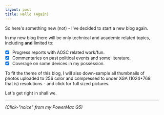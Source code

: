```yaml
---
layout: post
title: Hello (Again)
---
```


So here's something new (not) - I've decided to start a new blog again.

In my new blog there will be only technical and academic related topics,
including **and** limited to:

- [x] Progress reports with AOSC related work/fun.
- [x] Commentaries on past political events and some literature.
- [x] Coverage on some devices in my possession.

To fit the theme of this blog, I will also down-sample all thumbnails of
photos uploaded to 256 color and compressed to under XGA (1024*768 that is)
resolutions - and click for full sized pictures.

Let's get right in shall we.

-------------------------------------

*(Click-"noice" from my PowerMac G5)*
